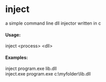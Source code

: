 # inject
a simple command line dll injector written in c

#### Usage: 
  inject \<process> \<dll>
#### Examples: 
  inject program.exe lib.dll<br>
  inject.exe program.exe c:\myfolder\lib.dll

